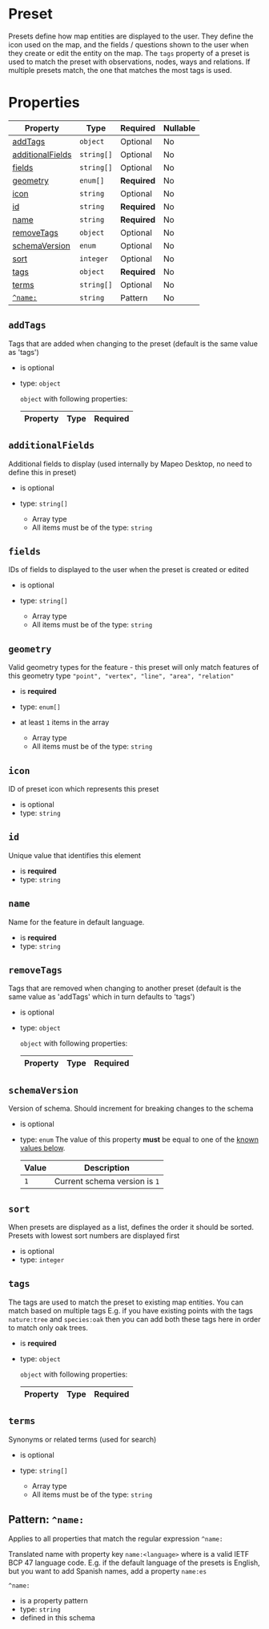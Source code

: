 # Preset

Presets define how map entities are displayed to the user. They define the icon used on the map, and the fields /
questions shown to the user when they create or edit the entity on the map. The `tags` property of a preset is used to
match the preset with observations, nodes, ways and relations. If multiple presets match, the one that matches the most
tags is used.

# Properties

| Property                              | Type       | Required     | Nullable |
| ------------------------------------- | ---------- | ------------ | -------- |
| [addTags](#addtags)                   | `object`   | Optional     | No       | Preset (this schema) |
| [additionalFields](#additionalfields) | `string[]` | Optional     | No       | Preset (this schema) |
| [fields](#fields)                     | `string[]` | Optional     | No       | Preset (this schema) |
| [geometry](#geometry)                 | `enum[]`   | **Required** | No       | Preset (this schema) |
| [icon](#icon)                         | `string`   | Optional     | No       | Preset (this schema) |
| [id](#id)                             | `string`   | **Required** | No       | Preset (this schema) |
| [name](#name)                         | `string`   | **Required** | No       | Preset (this schema) |
| [removeTags](#removetags)             | `object`   | Optional     | No       | Preset (this schema) |
| [schemaVersion](#schemaversion)       | `enum`     | Optional     | No       | Preset (this schema) |
| [sort](#sort)                         | `integer`  | Optional     | No       | Preset (this schema) |
| [tags](#tags)                         | `object`   | **Required** | No       | Preset (this schema) |
| [terms](#terms)                       | `string[]` | Optional     | No       | Preset (this schema) |
| [`^name:`](#pattern-name)             | `string`   | Pattern      | No       |

## `addTags`

Tags that are added when changing to the preset (default is the same value as 'tags')

- is optional
- type: `object`

  `object` with following properties:

  | Property | Type | Required |
  | -------- | ---- | -------- |


## `additionalFields`

Additional fields to display (used internally by Mapeo Desktop, no need to define this in preset)

- is optional
- type: `string[]`

  - Array type
  - All items must be of the type: `string`

## `fields`

IDs of fields to displayed to the user when the preset is created or edited

- is optional
- type: `string[]`

  - Array type
  - All items must be of the type: `string`

## `geometry`

Valid geometry types for the feature - this preset will only match features of this geometry type
`"point", "vertex", "line", "area", "relation"`

- is **required**
- type: `enum[]`
- at least `1` items in the array

  - Array type
  - All items must be of the type: `string`

## `icon`

ID of preset icon which represents this preset

- is optional
- type: `string`

## `id`

Unique value that identifies this element

- is **required**
- type: `string`

## `name`

Name for the feature in default language.

- is **required**
- type: `string`

## `removeTags`

Tags that are removed when changing to another preset (default is the same value as 'addTags' which in turn defaults to
'tags')

- is optional
- type: `object`

  `object` with following properties:

  | Property | Type | Required |
  | -------- | ---- | -------- |


## `schemaVersion`

Version of schema. Should increment for breaking changes to the schema

- is optional
- type: `enum` The value of this property **must** be equal to one of the
  [known values below](#schemaversion-known-values).

  | Value | Description                   |
  | ----- | ----------------------------- |
  | `1`   | Current schema version is `1` |

## `sort`

When presets are displayed as a list, defines the order it should be sorted. Presets with lowest sort numbers are
displayed first

- is optional
- type: `integer`

## `tags`

The tags are used to match the preset to existing map entities. You can match based on multiple tags E.g. if you have
existing points with the tags `nature:tree` and `species:oak` then you can add both these tags here in order to match
only oak trees.

- is **required**
- type: `object`

  `object` with following properties:

  | Property | Type | Required |
  | -------- | ---- | -------- |


## `terms`

Synonyms or related terms (used for search)

- is optional
- type: `string[]`

  - Array type
  - All items must be of the type: `string`

## Pattern: `^name:`

Applies to all properties that match the regular expression `^name:`

Translated name with property key `name:<language>` where <language> is a valid IETF BCP 47 language code. E.g. if the
default language of the presets is English, but you want to add Spanish names, add a property `name:es`

`^name:`

- is a property pattern
- type: `string`
- defined in this schema
